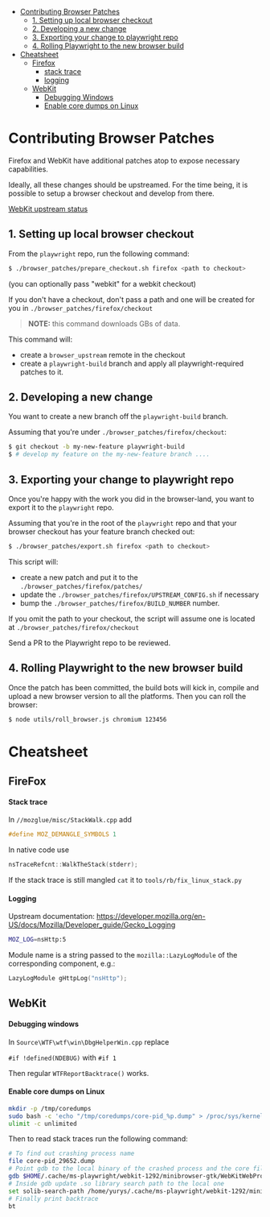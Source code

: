 - [Contributing Browser Patches](#Contributing-browser-patches)
    * [1. Setting up local browser checkout](#1-setting-up-local-browser-checkout)
    * [2. Developing a new change](#2-developing-a-new-change)
    * [3. Exporting your change to playwright repo](#3-exporting-your-change-to-playwright-repo)
    * [4. Rolling Playwright to the new browser build](#4-rolling-playwright-to-the-new-browser-build)
- [Cheatsheet](#cheatsheet)
    * [Firefox](#firefox)
        - [stack trace](#stack-trace)
        - [logging](#logging)
    * [WebKit](#webkit)
        - [Debugging Windows](#degugging-windows)
        - [Enable core dumps on Linux](#enable-core-dumps-on-linux)

# Contributing Browser Patches

Firefox and WebKit have additional patches atop to expose necessary capabilities.

Ideally, all these changes should be upstreamed.
For the time being, it is possible to setup a browser checkout
and develop from there.

[WebKit upstream status](webkit/upstream_status.md)

## 1. Setting up local browser checkout

From the `playwright` repo, run the following command:

```sh
$ ./browser_patches/prepare_checkout.sh firefox <path to checkout>
```
(you can optionally pass "webkit" for a webkit checkout)

If you don't have a checkout, don't pass a path and one will be created for you in `./browser_patches/firefox/checkout`

> **NOTE:** this command downloads GBs of data.


This command will:
- create a `browser_upstream` remote in the checkout
- create a `playwright-build` branch and apply all playwright-required patches to it.

## 2. Developing a new change

You want to create a new branch off the `playwright-build` branch.

Assuming that you're under `./browser_patches/firefox/checkout`:

```sh
$ git checkout -b my-new-feature playwright-build
$ # develop my feature on the my-new-feature branch ....
```

## 3. Exporting your change to playwright repo

Once you're happy with the work you did in the browser-land, you want to export it to the `playwright` repo.

Assuming that you're in the root of the `playwright` repo and that your browser checkout has your feature branch checked out:

```sh
$ ./browser_patches/export.sh firefox <path to checkout>
```

This script will:
- create a new patch and put it to the `./browser_patches/firefox/patches/`
- update the `./browser_patches/firefox/UPSTREAM_CONFIG.sh` if necessary
- bump the `./browser_patches/firefox/BUILD_NUMBER` number.

If you omit the path to your checkout, the script will assume one is located at `./browser_patches/firefox/checkout`

Send a PR to the Playwright repo to be reviewed.

## 4. Rolling Playwright to the new browser build

Once the patch has been committed, the build bots will kick in, compile and upload a new browser version to all the platforms. Then you can roll the browser:

```sh
$ node utils/roll_browser.js chromium 123456
```

# Cheatsheet

## FireFox

#### Stack trace

In `//mozglue/misc/StackWalk.cpp` add

```c++
#define MOZ_DEMANGLE_SYMBOLS 1
```

In native code use

```c++
nsTraceRefcnt::WalkTheStack(stderr);
```

If the stack trace is still mangled `cat` it to `tools/rb/fix_linux_stack.py`

#### Logging

Upstream documentation: https://developer.mozilla.org/en-US/docs/Mozilla/Developer_guide/Gecko_Logging

```bash
MOZ_LOG=nsHttp:5
```

Module name is a string passed to the `mozilla::LazyLogModule` of the corresponding component, e.g.:

```c++
LazyLogModule gHttpLog("nsHttp");
```

## WebKit

#### Debugging windows

In `Source\WTF\wtf\win\DbgHelperWin.cpp` replace

```#if !defined(NDEBUG)``` with ```#if 1```

Then regular `WTFReportBacktrace()` works.

#### Enable core dumps on Linux

```bash
mkdir -p /tmp/coredumps
sudo bash -c 'echo "/tmp/coredumps/core-pid_%p.dump" > /proc/sys/kernel/core_pattern'
ulimit -c unlimited
```

Then to read stack traces run the following command:
```bash
# To find out crashing process name
file core-pid_29652.dump
# Point gdb to the local binary of the crashed process and the core file
gdb $HOME/.cache/ms-playwright/webkit-1292/minibrowser-gtk/WebKitWebProcess core-pid_29652
# Inside gdb update .so library search path to the local one
set solib-search-path /home/yurys/.cache/ms-playwright/webkit-1292/minibrowser-gtk
# Finally print backtrace
bt
```
